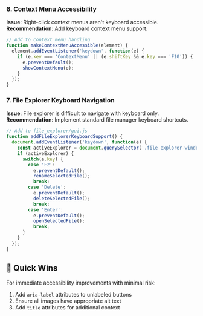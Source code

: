 
### 6. Context Menu Accessibility

**Issue**: Right-click context menus aren't keyboard accessible.
**Recommendation**: Add keyboard context menu support.

```javascript
// Add to context menu handling
function makeContextMenuAccessible(element) {
  element.addEventListener('keydown', function(e) {
    if (e.key === 'ContextMenu' || (e.shiftKey && e.key === 'F10')) {
      e.preventDefault();
      showContextMenu(e);
    }
  });
}
```

### 7. File Explorer Keyboard Navigation

**Issue**: File explorer is difficult to navigate with keyboard only.
**Recommendation**: Implement standard file manager keyboard shortcuts.

```javascript
// Add to file_explorer/gui.js
function addFileExplorerKeyboardSupport() {
  document.addEventListener('keydown', function(e) {
    const activeExplorer = document.querySelector('.file-explorer-window:focus-within');
    if (activeExplorer) {
      switch(e.key) {
        case 'F2':
          e.preventDefault();
          renameSelectedFile();
          break;
        case 'Delete':
          e.preventDefault();
          deleteSelectedFile();
          break;
        case 'Enter':
          e.preventDefault();
          openSelectedFile();
          break;
      }
    }
  });
}
```


## 🚀 Quick Wins

For immediate accessibility improvements with minimal risk:

1. Add `aria-label` attributes to unlabeled buttons
2. Ensure all images have appropriate alt text
3. Add `title` attributes for additional context
